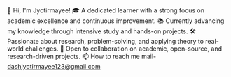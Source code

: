 👋 Hi, I'm Jyotirmayee!
🎓 A dedicated learner with a strong focus on academic excellence and continuous improvement.
📚 Currently advancing my knowledge through intensive study and hands-on projects.
🛠️ Passionate about research, problem-solving, and applying theory to real-world challenges.
🤝 Open to collaboration on academic, open-source, and research-driven projects.
📫 How to reach me mail- dashjyotirmayee123@gmail.com

<!---
Anjali-Dash/Anjali-Dash is a ✨ special ✨ repository because its `README.md` (this file) appears on your GitHub profile.
You can click the Preview link to take a look at your changes.
--->
